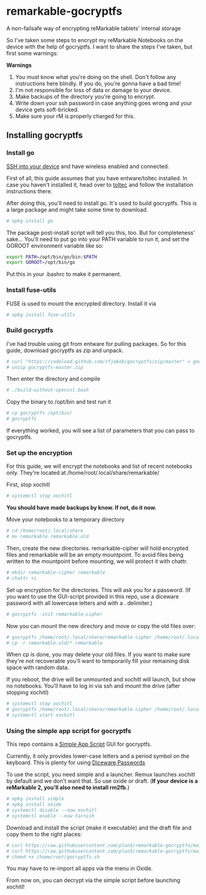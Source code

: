 # remarkable-gocryptfs
A non-failsafe way of encrypting reMarkable tablets' internal storage

So I've taken some steps to encrypt my reMarkable Notebooks on the device with the help of gocryptfs.
I want to share the steps I've taken, but first some warnings:

**Warnings**
1. You must know what you're doing on the shell. Don't follow any instructions here blindly. If you do, you're gonna have a bad time!
2. I'm not responsible for loss of data or damage to your device.
3. Make backups of the directory you're going to encrypt.
4. Write down your ssh password in case anything goes wrong and your device gets soft-bricked.
5. Make sure your rM is properly charged for this.

## Installing gocryptfs

### Install go
[SSH into your device](https://remarkablewiki.com/tech/ssh) and have wireless enabled and connected.

First of all, this guide assumes that you have entware/toltec installed.
In case you haven't installed it, head over to [toltec](https://github.com/toltec-dev/toltec) and follow the installation instructions there.

After doing this, you'll need to install go. It's used to build gocryptfs. This is a large package and might take some time to download.
```sh
# opkg install go
```

The package post-install script will tell you this, too. But for completeness' sake...
You'll need to put go into your PATH variable to run it, and set the GOROOT environment variable like so:
```sh
export PATH=/opt/bin/go/bin:$PATH
export GOROOT=/opt/bin/go
```
Put this in your .bashrc to make it permanent.

### Install fuse-utils
FUSE is used to mount the encrypted directory.
Install it via
```sh
# opkg install fuse-utils
```

### Build gocryptfs
I've had trouble using git from entware for pulling packages. So for this guide, download gocryptfs as zip and unpack.
```sh
# curl "https://codeload.github.com/rfjakob/gocryptfs/zip/master" > gocryptfs-master.zip
# unzip gocryptfs-master.zip
```

Then enter the directory and compile
```sh
# ./build-without-openssl.bash
```

Copy the binary to /opt/bin and test run it
```sh
# cp gocryptfs /opt/bin/
# gocryptfs
```

If everything worked, you will see a list of parameters that you can pass to gocryptfs.

### Set up the encryption
For this guide, we will encrypt the notebooks and list of recent notebooks only. 
They're located at /home/root/.local/share/remarkable/

First, stop xochitl
```sh
# systemctl stop xochitl
```

**You should have made backups by know. If not, do it now.**

Move your notebooks to a temporary directory
```sh
# cd /home/root/.local/share
# mv remarkable remarkable.old
```

Then, create the new directories. remarkable-cipher will hold encrypted files and remarkable will be an empty mountpoint.
To avoid files being written to the mountpoint before mounting, we will protect it with chattr.
```sh
# mkdir remarkable-cipher remarkable
# chattr +i
```

Set up encryption for the directories. This will ask you for a password.
(If you want to use the GUI-script provided in this repo, use a diceware password with all lowercase letters and with a . delimiter.)
```sh
# gocryptfs -init remarkable-cipher
```

Now you can mount the new directory and move or copy the old files over:
```sh
# gocryptfs /home/root/.local/share/remarkable-cipher /home/root/.local/share/remarkable
# cp -r remarkable.old/* remarkable
```

When cp is done, you may delete your old files. If you want to make sure they're not recoverable you'll want to temporarily fill your remaining disk space with random data.

If you reboot, the drive will be unmounted and xochitl will launch, but show no notebooks.
You'll have to log in via ssh and mount the drive (after stopping xochitl)
```sh
# systemctl stop xochitl
# gocryptfs /home/root/.local/share/remarkable-cipher /home/root/.local/share/remarkable
# systemctl start xochitl
```

### Using the simple app script for gocryptfs
This repo contains a [Simple App Script](https://rmkit.dev/apps/sas) GUI for gocryptfs.

Currently, it only provides lower-case letters and a period symbol on the keyboard.
This is plenty for using [Diceware Passwords](https://diceware.dmuth.org/)

To use the script, you need simple and a launcher. Remux launches xochitl by default and we don't want that. So use oxide or draft.
(**If your device is a reMarkable 2, you'll also need to install rm2fb.**)
```sh
# opkg install simple
# opkg install oxide
# systemctl disable --now xochitl
# systemctl enable --now tarnish
```

Download and install the script (make it executable) and the draft file and copy them to the right places:
```sh
# curl https://raw.githubusercontent.com/plan5/remarkable-gocryptfs/main/decrypt.draft > /etc/draft/decrypt.draft
# curl https://raw.githubusercontent.com/plan5/remarkable-gocryptfs/main/gocryptfs.sh > /home/root/gocryptfs.sh
# chmod +x /home/root/gocryptfs.sh
```

You may have to re-import all apps via the menu in Oxide.

From now on, you can decrypt via the simple script before launching xochitl!
